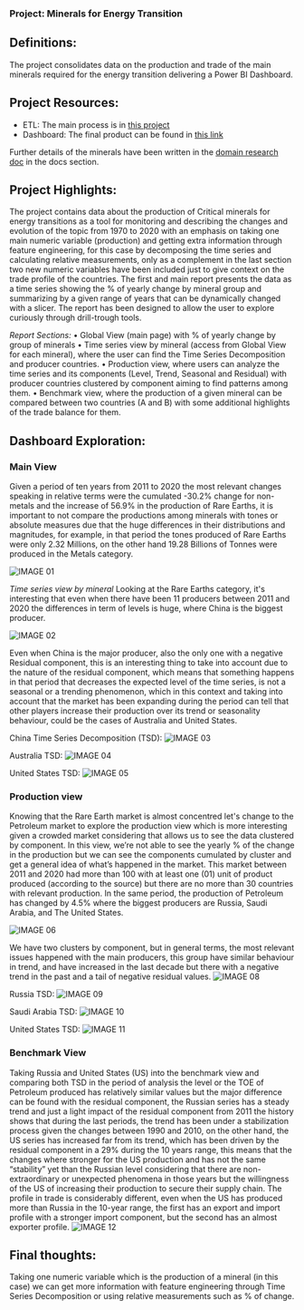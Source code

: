 ### Project: Minerals for Energy Transition

## Definitions:
The project consolidates data on the production and trade of the main minerals required for the energy transition delivering a Power BI Dashboard.

## Project Resources:
* ETL: The main process is in [this project](https://github.com/zapallo-droid-ca/2023.Minerals-ETL)
* Dashboard: The final product can be found in [this link](https://github.com/zapallo-droid-ca/2023.Minerals-DataViz/tree/main/prod)

Further details of the minerals have been written in the [domain research doc](https://github.com/zapallo-droid-ca/2023.Minerals-ETL/blob/main/docs/domain_research/domain_research.md) in the docs section.

## Project Highlights:

The project contains data about the production of Critical minerals for energy transitions as a tool for monitoring and describing the changes and evolution of the topic from 1970 to 2020 with an emphasis on taking one main numeric variable (production) and getting extra information through feature engineering, for this case by decomposing the time series and calculating relative measurements, only as a complement in the last section two new numeric variables have been included just to give context on the trade profile of the countries. The first and main report presents the data as a time series showing the % of yearly change by mineral group and summarizing by a given range of years that can be dynamically changed with a slicer. The report has been designed to allow the user to explore curiously through drill-trough tools.

*Report Sections:*
•	Global View (main page) with % of yearly change by group of minerals
•	Time series view by mineral (access from Global View for each mineral), where the user can find the Time Series Decomposition and producer countries.
•	Production view, where users can analyze the time series and its components (Level, Trend, Seasonal and Residual) with producer countries clustered by component aiming to find patterns among them.
•	Benchmark view, where the production of a given mineral can be compared between two countries (A and B) with some additional highlights of the trade balance for them.

## Dashboard Exploration:

### Main View
Given a period of ten years from 2011 to 2020 the most relevant changes speaking in relative terms were the cumulated -30.2% change for non-metals and the increase of 56.9% in the production of Rare Earths, it is important to not compare the productions among minerals with tones or absolute measures due that the huge differences in their distributions and magnitudes, for example, in that period the tones produced of Rare Earths were only 2.32 Millions, on the other hand 19.28 Billions of Tonnes were produced in the Metals category.

![IMAGE 01](https://github.com/zapallo-droid-ca/2023.Minerals-DataViz/blob/main/prod/screenshots/01.main.png)

*Time series view by mineral*
Looking at the Rare Earths category, it's interesting that even when there have been 11 producers between 2011 and 2020 the differences in term of levels is huge, where China is the biggest producer.

![IMAGE 02](https://github.com/zapallo-droid-ca/2023.Minerals-DataViz/blob/main/prod/screenshots/02.png)

Even when China is the major producer, also the only one with a negative Residual component, this is an interesting thing to take into account due to the nature of the residual component, which means that something happens in that period that decreases the expected level of the time series, is not a seasonal or a trending phenomenon, which in this context and taking into account that the market has been expanding during the period can tell that other players increase their production over its trend or seasonality behaviour, could be the cases of Australia and United States.

China Time Series Decomposition (TSD):
![IMAGE 03](https://github.com/zapallo-droid-ca/2023.Minerals-DataViz/blob/main/prod/screenshots/03.png)

Australia TSD:
![IMAGE 04](https://github.com/zapallo-droid-ca/2023.Minerals-DataViz/blob/main/prod/screenshots/04.png)

United States TSD:
![IMAGE 05](https://github.com/zapallo-droid-ca/2023.Minerals-DataViz/blob/main/prod/screenshots/05.png)

### Production view
Knowing that the Rare Earth market is almost concentred let's change to the Petroleum market to explore the production view which is more interesting given a crowded market considering that allows us to see the data clustered by component.
In this view, we’re not able to see the yearly % of the change in the production but we can see the components cumulated by cluster and get a general idea of what’s happened in the market. This market between 2011 and 2020 had more than 100 with at least one (01) unit of product produced (according to the source) but there are no more than 30 countries with relevant production. In the same period, the production of Petroleum has changed by 4.5% where the biggest producers are Russia, Saudi Arabia, and The United States.

![IMAGE 06](https://github.com/zapallo-droid-ca/2023.Minerals-DataViz/blob/main/prod/screenshots/07.png)

We have two clusters by component, but in general terms, the most relevant issues happened with the main producers, this group have similar behaviour in trend, and have increased in the last decade but there with a negative trend in the past and a tail of negative residual values.
![IMAGE 08](https://github.com/zapallo-droid-ca/2023.Minerals-DataViz/blob/main/prod/screenshots/08.png)

Russia TSD:
![IMAGE 09](https://github.com/zapallo-droid-ca/2023.Minerals-DataViz/blob/main/prod/screenshots/09.png)

Saudi Arabia TSD:
![IMAGE 10](https://github.com/zapallo-droid-ca/2023.Minerals-DataViz/blob/main/prod/screenshots/10.png)

United States TSD:
![IMAGE 11](https://github.com/zapallo-droid-ca/2023.Minerals-DataViz/blob/main/prod/screenshots/11.png)


### Benchmark View
Taking Russia and United States (US) into the benchmark view and comparing both TSD in the period of analysis the level or the TOE of Petroleum produced has relatively similar values but the major difference can be found with the residual component, the Russian series has a steady trend and just a light impact of the residual component from 2011 the history shows that during the last periods, the trend has been under a stabilization process given the changes between 1990 and 2010, on the other hand, the US series has increased far from its trend, which has been driven by the residual component in a 29% during the 10 years range, this means that the changes where stronger for the US production and has not the same “stability” yet than the Russian level considering that there are non-extraordinary or unexpected phenomena in those years but the willingness of the US of increasing their production to secure their supply chain.
The profile in trade is considerably different, even when the US has produced more than Russia in the 10-year range, the first has an export and import profile with a stronger import component, but the second has an almost exporter profile.
![IMAGE 12](https://github.com/zapallo-droid-ca/2023.Minerals-DataViz/blob/main/prod/screenshots/12.png)

## Final thoughts:
Taking one numeric variable which is the production of a mineral (in this case) we can get more information with feature engineering through Time Series Decomposition or using relative measurements such as % of change.






